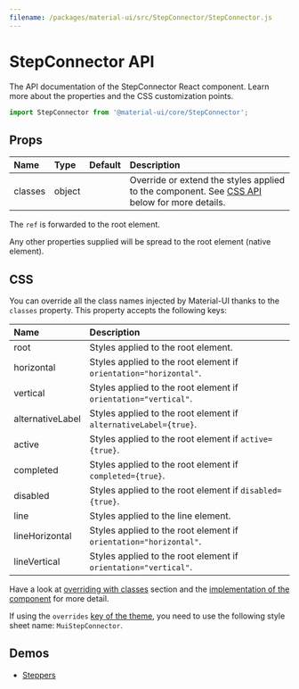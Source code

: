 ```yaml
---
filename: /packages/material-ui/src/StepConnector/StepConnector.js
---
```


<!--- This documentation is automatically generated, do not try to edit it. -->

# StepConnector API

<p class="description">The API documentation of the StepConnector React component. Learn more about the properties and the CSS customization points.</p>

```js
import StepConnector from '@material-ui/core/StepConnector';
```

## Props

| Name                                   | Type                                  | Default | Description                                                                                         |
| :------------------------------------- | :------------------------------------ | :------ | :-------------------------------------------------------------------------------------------------- |
| <span class="prop-name">classes</span> | <span class="prop-type">object</span> |         | Override or extend the styles applied to the component. See [CSS API](#css) below for more details. |

The `ref` is forwarded to the root element.

Any other properties supplied will be spread to the root element (native element).

## CSS

You can override all the class names injected by Material-UI thanks to the `classes` property.
This property accepts the following keys:

| Name                                            | Description                                                       |
| :---------------------------------------------- | :---------------------------------------------------------------- |
| <span class="prop-name">root</span>             | Styles applied to the root element.                               |
| <span class="prop-name">horizontal</span>       | Styles applied to the root element if `orientation="horizontal"`. |
| <span class="prop-name">vertical</span>         | Styles applied to the root element if `orientation="vertical"`.   |
| <span class="prop-name">alternativeLabel</span> | Styles applied to the root element if `alternativeLabel={true}`.  |
| <span class="prop-name">active</span>           | Styles applied to the root element if `active={true}`.            |
| <span class="prop-name">completed</span>        | Styles applied to the root element if `completed={true}`.         |
| <span class="prop-name">disabled</span>         | Styles applied to the root element if `disabled={true}`.          |
| <span class="prop-name">line</span>             | Styles applied to the line element.                               |
| <span class="prop-name">lineHorizontal</span>   | Styles applied to the root element if `orientation="horizontal"`. |
| <span class="prop-name">lineVertical</span>     | Styles applied to the root element if `orientation="vertical"`.   |

Have a look at [overriding with classes](/customization/overrides/#overriding-with-classes) section
and the [implementation of the component](https://github.com/mui-org/material-ui/blob/next/packages/material-ui/src/StepConnector/StepConnector.js)
for more detail.

If using the `overrides` [key of the theme](/customization/themes/#css),
you need to use the following style sheet name: `MuiStepConnector`.

## Demos

- [Steppers](/demos/steppers/)

